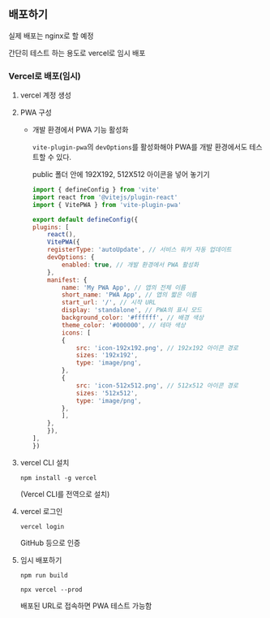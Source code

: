 ## 배포하기

실제 배포는 nginx로 할 예정 

간단히 테스트 하는 용도로 vercel로 임시 배포

### Vercel로 배포(임시)

1. vercel 계정 생성
 
2. PWA 구성

    - 개발 환경에서 PWA 기능 활성화

        `vite-plugin-pwa`의 `devOptions`를 활성화해야 PWA를 개발 환경에서도 테스트할 수 있다.

        public 폴더 안에 192X192, 512X512 아이콘을 넣어 놓기기

        ```js
        import { defineConfig } from 'vite'
        import react from '@vitejs/plugin-react'
        import { VitePWA } from 'vite-plugin-pwa'

        export default defineConfig({
        plugins: [
            react(),
            VitePWA({
            registerType: 'autoUpdate', // 서비스 워커 자동 업데이트
            devOptions: {
                enabled: true, // 개발 환경에서 PWA 활성화
            },
            manifest: {
                name: 'My PWA App', // 앱의 전체 이름
                short_name: 'PWA App', // 앱의 짧은 이름
                start_url: '/', // 시작 URL
                display: 'standalone', // PWA의 표시 모드
                background_color: '#ffffff', // 배경 색상
                theme_color: '#000000', // 테마 색상
                icons: [
                {
                    src: 'icon-192x192.png', // 192x192 아이콘 경로
                    sizes: '192x192',
                    type: 'image/png',
                },
                {
                    src: 'icon-512x512.png', // 512x512 아이콘 경로
                    sizes: '512x512',
                    type: 'image/png',
                },
                ],
            },
            }),
        ],
        })

        ```

3. vercel CLI 설치

    `npm install -g vercel`

    (Vercel CLI를 전역으로 설치)

4. vercel 로그인

    `vercel login`

    GitHub 등으로 인증 

5. 임시 배포하기

    `npm run build`

    `npx vercel --prod`

    배포된 URL로 접속하면 PWA 테스트 가능함